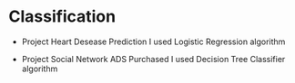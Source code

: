 # Classification

- Project Heart Desease Prediction I used Logistic Regression algorithm

- Project Social Network ADS Purchased I used Decision Tree Classifier algorithm
